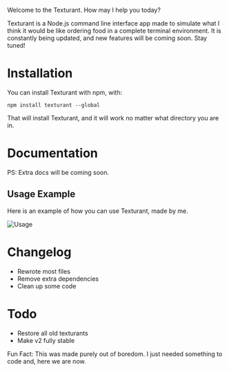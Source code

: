 Welcome to the Texturant. How may I help you today?

Texturant is a Node.js command line interface app made to simulate what I think it would be like ordering food in a complete terminal environment.
It is constantly being updated, and new features will be coming soon. Stay tuned!

# Installation
You can install Texturant with npm, with:

`npm install texturant --global`

That will install Texturant, and it will work no matter what directory you are in.


# Documentation
PS: Extra docs will be coming soon.


## Usage Example
Here is an example of how you can use Texturant, made by me.

![Usage](https://skullbite.is-for.me/i/6mtmta57.gif)

# Changelog
+ Rewrote most files
+ Remove extra dependencies
+ Clean up some code


# Todo
+ Restore all old texturants
+ Make v2 fully stable


Fun Fact: This was made purely out of boredom. I just needed something to code and, here we are now.